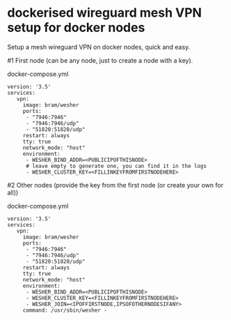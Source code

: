# dockerised wireguard mesh VPN setup for docker nodes

Setup a mesh wireguard VPN on docker nodes, quick and easy.



#1 First node (can be any node, just to create a node with a key).

docker-compose.yml
```
version: '3.5'
services:
   vpn:
     image: bram/wesher
     ports:
      - "7946:7946"
      - "7946:7946/udp"
      - "51820:51820/udp"
     restart: always
     tty: true
     network_mode: "host"
     environment:
      - WESHER_BIND_ADDR=<PUBLICIPOFTHISNODE>
      # leave empty to generate one, you can find it in the logs
      - WESHER_CLUSTER_KEY=<FILLINKEYFROMFIRSTNODEHERE>
```


#2 Other nodes (provide the key from the first node (or create your own for all))

docker-compose.yml
```
version: '3.5'
services:
   vpn:
     image: bram/wesher
     ports:
      - "7946:7946"
      - "7946:7946/udp"
      - "51820:51820/udp"
     restart: always
     tty: true
     network_mode: "host"
     environment:
      - WESHER_BIND_ADDR=<PUBLICIPOFTHISNODE>
      - WESHER_CLUSTER_KEY=<FILLINKEYFROMFIRSTNODEHERE>
      - WESHER_JOIN=<IPOFFIRSTNODE,IPSOFOTHERNODESIFANY>
     command: /usr/sbin/wesher -
```


